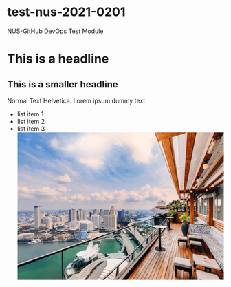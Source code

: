 # test-nus-2021-0201
NUS-GitHub DevOps Test Module 
# This is a headline
## This is a smaller headline

Normal Text Helvetica. Lorem ipsum dummy text.
* list item 1
* list item 2
* list item 3 
![](lavo2.png)
